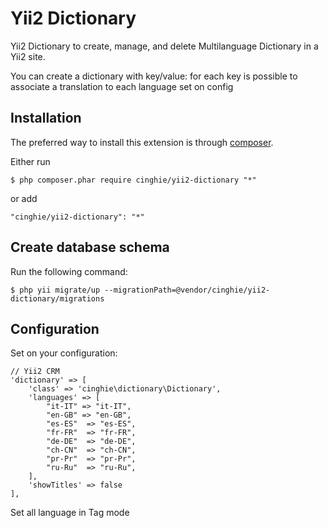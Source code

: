 # Yii2 Dictionary
Yii2 Dictionary to create, manage, and delete Multilanguage Dictionary in a Yii2 site.

You can create a dictionary with key/value: for each key is possible to associate a translation to each language set on config

Installation
-----------------

The preferred way to install this extension is through [composer](http://getcomposer.org/download/).

Either run

```
$ php composer.phar require cinghie/yii2-dictionary "*"
```

or add

```
"cinghie/yii2-dictionary": "*"
```

Create database schema
-----------------

Run the following command:

```
$ php yii migrate/up --migrationPath=@vendor/cinghie/yii2-dictionary/migrations
```

Configuration
-----------------

Set on your configuration:

```
// Yii2 CRM
'dictionary' => [
	'class' => 'cinghie\dictionary\Dictionary',
	'languages' => [
		"it-IT" => "it-IT",
		"en-GB" => "en-GB",
		"es-ES"  => "es-ES",
		"fr-FR"  => "fr-FR",
		"de-DE"  => "de-DE",
		"ch-CN"  => "ch-CN",
		"pr-Pr"  => "pr-Pr",
		"ru-Ru"  => "ru-Ru",
	],
	'showTitles' => false
],
```

Set all language in Tag mode